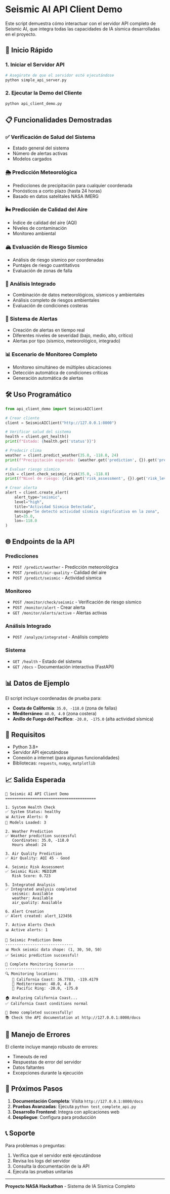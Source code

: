 # Seismic AI API Client Demo

Este script demuestra cómo interactuar con el servidor API completo de Seismic AI, que integra todas las capacidades de IA sísmica desarrolladas en el proyecto.

## 🚀 Inicio Rápido

### 1. Iniciar el Servidor API
```bash
# Asegúrate de que el servidor esté ejecutándose
python simple_api_server.py
```

### 2. Ejecutar la Demo del Cliente
```bash
python api_client_demo.py
```

## 📋 Funcionalidades Demostradas

### ✅ Verificación de Salud del Sistema
- Estado general del sistema
- Número de alertas activas
- Modelos cargados

### 🌦️ Predicción Meteorológica
- Predicciones de precipitación para cualquier coordenada
- Pronósticos a corto plazo (hasta 24 horas)
- Basado en datos satelitales NASA IMERG

### 🌬️ Predicción de Calidad del Aire
- Índice de calidad del aire (AQI)
- Niveles de contaminación
- Monitoreo ambiental

### 🏔️ Evaluación de Riesgo Sísmico
- Análisis de riesgo sísmico por coordenadas
- Puntajes de riesgo cuantitativos
- Evaluación de zonas de falla

### 🔬 Análisis Integrado
- Combinación de datos meteorológicos, sísmicos y ambientales
- Análisis completo de riesgos ambientales
- Evaluación de condiciones costeras

### 🚨 Sistema de Alertas
- Creación de alertas en tiempo real
- Diferentes niveles de severidad (bajo, medio, alto, crítico)
- Alertas por tipo (sísmico, meteorológico, integrado)

### 📊 Escenario de Monitoreo Completo
- Monitoreo simultáneo de múltiples ubicaciones
- Detección automática de condiciones críticas
- Generación automática de alertas

## 🛠️ Uso Programático

```python
from api_client_demo import SeismicAIClient

# Crear cliente
client = SeismicAIClient("http://127.0.0.1:8000")

# Verificar salud del sistema
health = client.get_health()
print(f"Estado: {health.get('status')}")

# Predecir clima
weather = client.predict_weather(35.0, -118.0, 24)
print(f"Precipitación esperada: {weather.get('prediction', {}).get('precipitation', 0)} mm/h")

# Evaluar riesgo sísmico
risk = client.check_seismic_risk(35.0, -118.0)
print(f"Nivel de riesgo: {risk.get('risk_assessment', {}).get('risk_level')}")

# Crear alerta
alert = client.create_alert(
    alert_type="seismic",
    level="high",
    title="Actividad Sísmica Detectada",
    message="Se detectó actividad sísmica significativa en la zona",
    lat=35.0,
    lon=-118.0
)
```

## 🌐 Endpoints de la API

### Predicciones
- `POST /predict/weather` - Predicción meteorológica
- `POST /predict/air-quality` - Calidad del aire
- `POST /predict/seismic` - Actividad sísmica

### Monitoreo
- `POST /monitor/check/seismic` - Verificación de riesgo sísmico
- `POST /monitor/alert` - Crear alerta
- `GET /monitor/alerts/active` - Alertas activas

### Análisis Integrado
- `POST /analyze/integrated` - Análisis completo

### Sistema
- `GET /health` - Estado del sistema
- `GET /docs` - Documentación interactiva (FastAPI)

## 📊 Datos de Ejemplo

El script incluye coordenadas de prueba para:
- **Costa de California**: `35.0, -118.0` (zona de fallas)
- **Mediterráneo**: `40.0, 4.0` (zona costera)
- **Anillo de Fuego del Pacífico**: `-20.0, -175.0` (alta actividad sísmica)

## 🔧 Requisitos

- Python 3.8+
- Servidor API ejecutándose
- Conexión a internet (para algunas funcionalidades)
- Bibliotecas: `requests`, `numpy`, `matplotlib`

## 📈 Salida Esperada

```
🌟 Seismic AI API Client Demo
========================================

1. System Health Check
✅ System Status: healthy
📊 Active Alerts: 0
🤖 Models Loaded: 3

2. Weather Prediction
✅ Weather prediction successful
   Coordinates: 35.0, -118.0
   Hours ahead: 24

3. Air Quality Prediction
✅ Air Quality: AQI 45 - Good

4. Seismic Risk Assessment
✅ Seismic Risk: MEDIUM
   Risk Score: 0.723

5. Integrated Analysis
✅ Integrated analysis completed
   seismic: Available
   weather: Available
   air_quality: Available

6. Alert Creation
✅ Alert created: alert_123456

7. Active Alerts Check
📊 Active alerts: 1

🧪 Seismic Prediction Demo
------------------------------
📊 Mock seismic data shape: (1, 30, 50, 50)
✅ Seismic prediction successful!

📡 Complete Monitoring Scenario
-----------------------------------
🔍 Monitoring locations:
   📍 California Coast: 36.7783, -119.4179
   📍 Mediterranean: 40.0, 4.0
   📍 Pacific Ring: -20.0, -175.0

🏠 Analyzing California Coast...
✅ California Coast conditions normal

🎉 Demo completed successfully!
📚 Check the API documentation at http://127.0.0.1:8000/docs
```

## 🚨 Manejo de Errores

El cliente incluye manejo robusto de errores:
- Timeouts de red
- Respuestas de error del servidor
- Datos faltantes
- Excepciones durante la ejecución

## 🔄 Próximos Pasos

1. **Documentación Completa**: Visita `http://127.0.0.1:8000/docs`
2. **Pruebas Avanzadas**: Ejecuta `python test_complete_api.py`
3. **Desarrollo Frontend**: Integra con aplicaciones web
4. **Despliegue**: Configura para producción

## 📞 Soporte

Para problemas o preguntas:
1. Verifica que el servidor esté ejecutándose
2. Revisa los logs del servidor
3. Consulta la documentación de la API
4. Ejecuta las pruebas unitarias

---

**Proyecto NASA Hackathon** - Sistema de IA Sísmica Completo